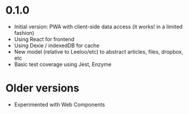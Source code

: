 # 0.1.0
+ Initial version: PWA with client-side data access (it works! in a limited fashion)
+ Using React for frontend
+ Using Dexie / indexedDB for cache
+ New model (relative to Leeloo/etc) to abstract articles, files, dropbox, etc
+ Basic test coverage using Jest, Enzyme

# Older versions
+ Experimented with Web Components